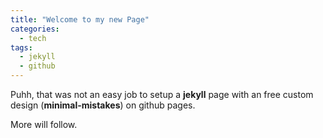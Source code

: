 ```yaml
---
title: "Welcome to my new Page"
categories:
  - tech
tags:
  - jekyll
  - github
---
```

Puhh, that was not an easy job to setup a **jekyll** page with an free custom design (**minimal-mistakes**) on github pages.

More will follow.

